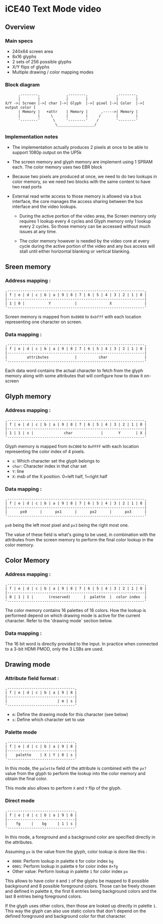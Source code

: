 iCE40 Text Mode video
=====================

Overview
--------

### Main specs

 * 240x64 screen area
 * 8x16 glyphs
 * 2 sets of 256 possible glyphs
 * X/Y flips of glyphs
 * Multiple drawing / color mapping modes


### Block diagram

```
      ,--------,            ,--------,             ,--------,
      |        |            |        |             |        |
X/Y ->| Screen |->[ char ]->| Glyph  |->[ pixel ]->| Color  |->[ output color ]
      | Memory |   +attr    | Memory |      ,----->| Memory |
      |        |     \      |        |     /       |        |
      '--------'      \     '--------'    /        '--------'
                       \_________________/

```


### Implementation notes

 * The implementation actually produces 2 pixels at once to be able to support
   1080p output on the UP5k

 * The screen memory and glyph memory are implement using 1 SPRAM each.
   The color memory uses two EBR block

 * Because two pixels are produced at once, we need to do two lookups
   in color memory, so we need two blocks with the same content to have two
   read ports
 
 * External read write access to those memory is allowed via a bus interface,
   the core manages the access sharing between the bus interface and the video
   lookups.

     * During the active portion of the video area, the Screen memory only
       requires 1 lookup every 4 cycles and Glyph memory only 1 lookup every
       2 cycles. So those memory can be accessed without much issues at any
       time.

     * The color memory however is needed by the video core at every cycle
       during the active portion of the video and any bus access will stall
       until either horizontal blanking or vertical blanking.


Sreen memory
------------

### Address mapping :

```
,---------------------------------------------------------------,
| f | e | d | c | b | a | 9 | 8 | 7 | 6 | 5 | 4 | 3 | 2 | 1 | 0 |
|---------------------------------------------------------------|
| 1 | 0 |           Y           |               X               |
'---------------------------------------------------------------'
```

Screen memory is mapped from `0x8000` to `0xbfff` with each location
representing one character on screen.


### Data mapping :

```
,---------------------------------------------------------------,
| f | e | d | c | b | a | 9 | 8 | 7 | 6 | 5 | 4 | 3 | 2 | 1 | 0 |
|---------------------------------------------------------------|
|         attributes            |          char                 |
'---------------------------------------------------------------'
```

Each data word contains the actual character to fetch from the
glyph memory along with some attributes that will configure how
to draw it on-screen


Glyph memory
------------

### Address mapping :

```
,---------------------------------------------------------------,
| f | e | d | c | b | a | 9 | 8 | 7 | 6 | 5 | 4 | 3 | 2 | 1 | 0 |
|---------------------------------------------------------------|
| 1 | 1 | s |              char             |       Y       | X |
'---------------------------------------------------------------'
```

Glyph memory is mapped from `0xC000` to `0xFFFF` with each location
representing the color index of 4 pixels.

 * `s`: Which character set the glyph belongs to
 * `char`: Character index in that char set
 * `Y`: line
 * `X`: msb of the X position. 0=left half, 1=right half


### Data mapping :

```
,---------------------------------------------------------------,
| f | e | d | c | b | a | 9 | 8 | 7 | 6 | 5 | 4 | 3 | 2 | 1 | 0 |
|---------------------------------------------------------------|
|      px0      |      px1      |      px2      |      px3      |
'---------------------------------------------------------------'
```

`px0` being the left most pixel and `px3` being the right most one.

The value of these field is what's going to be used, in combination
with the attributes from the screen memory to perform the final
color lookup in the color memory.


Color Memory
------------

### Address mapping :

```
,---------------------------------------------------------------,
| f | e | d | c | b | a | 9 | 8 | 7 | 6 | 5 | 4 | 3 | 2 | 1 | 0 |
|---------------------------------------------------------------|
| 0 | 1 | 1 |       (reserved)      |  palette  |  color index  |
'---------------------------------------------------------------'
```

The color memory contains 16 palettes of 16 colors. How the lookup
is performed depend on which drawing mode is active for the current
character. Refer to the 'drawing mode` section below.


### Data mapping :

The 16 bit word is directly provided to the input. In practice
when connected to a 3-bit HDMI PMOD, only the 3 LSBs are used.


Drawing mode
------------

### Attribute field format :

```
,-------------------------------,
| f | e | d | c | b | a | 9 | 8 |
|-------------------------------|
|                       | m | s |
'-------------------------------'
```

* `m`: Define the drawing mode for this character (see below)
* `s`: Define which character set to use


### Palette mode

```
,-------------------------------,
| f | e | d | c | b | a | 9 | 8 |
|-------------------------------|
|    palette    | X | Y | 0 | s |
'-------------------------------'
```

In this mode, the `palette` field of the attribute is combined with the `px?`
value from the glyph to perform the lookup into the color memory and obtain
the final color.

This mode also allows to perform `X` and `Y` flip of the glyph.


### Direct mode

```
,-------------------------------,
| f | e | d | c | b | a | 9 | 8 |
|-------------------------------|
|    fg     |    bg     | 1 | s |
'-------------------------------'
```

In this mode, a foreground and a background color are specified directly
in the attributes.


Assuming `px` is the value from the glyph, color lookup is done like this :

 * `0000`: Perform lookup in palette `0` for color index `bg`
 * `0001`: Perform lookup in palette `0` for color index `8+fg`
 * Other value: Perform lookup in palette `1` for color index `px`

This allows to have color `0` and `1` of the glyphs be mapped to 8 possible
background and 8 possible foreground colors. Those can be freely chosen and
defined in palette `0`, the first 8 entries being background colors and the
last 8 entries being foreground colors.

If the glyph uses other colors, then those are looked up directly in palette
`1`. This way the glyph can also use static colors that don't depend on the
defined foreground and background color for that character.
